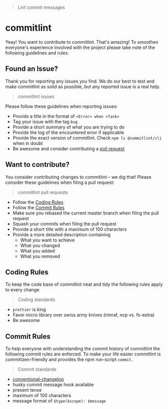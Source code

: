 > Lint commit messages

# commitlint

Yeay! You want to contribute to commitlint. That's amazing!
To smoothen everyone's experience involved with the project please take note of the following guidelines and rules.

## Found an Issue?
Thank you for reporting any issues you find. We do our best to test and make commitlint as solid as possible, but any reported issue is a real help.

> commitlint issues

Please follow these guidelines when reporting issues:
* Provide a title in the format of `<Error> when <Task>`
* Tag your issue with the tag `bug`
* Provide a short summary of what you are trying to do
* Provide the log of the encountered error if applicable
* Provide the exact version of commitlint. Check `npm ls @commitlint/cli` when in doubt
* Be awesome and consider contributing a [pull request](#want-to-contribute)

## Want to contribute?
You consider contributing changes to commitlint – we dig that!
Please consider these guidelines when filing a pull request:

> commitlint pull requests

* Follow the [Coding Rules](#coding-rules)
* Follow the [Commit Rules](#commit-rules)
* Make sure you rebased the current master branch when filing the pull request
* Squash your commits when filing the pull request
* Provide a short title with a maximum of 100 characters
* Provide a more detailed description containing
	* What you want to achieve
	* What you changed
	* What you added
	* What you removed

## Coding Rules
To keep the code base of commitlint neat and tidy the following rules apply to every change

> Coding standards

* `prettier` is king
* Favor micro library over swiss army knives (rimraf, ncp vs. fs-extra)
* Be awesome

## Commit Rules
To help everyone with understanding the commit history of commitlint the following commit rules are enforced.
To make your life easier commitlint is commitizen-friendly and provides the npm run-script `commit`.

> Commit standards

* [conventional-changelog](https://github.com/marionebl/commitlint/tree/master/%40commitlint/prompt)
* husky commit message hook available
* present tense
* maximum of 100 characters
* message format of `$type($scope): $message`
